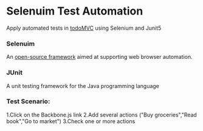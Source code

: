 # Selenuim Test Automation
Apply automated tests in [todoMVC](https://todomvc.com/) using Selenium and Junit5

 ### Selenuim
 An [open-source framework](https://www.selenium.dev/) aimed at supporting web browser automation.
 
 ### JUnit
 A unit testing framework for the Java programming language
 
### Test Scenario:
1.Click on the Backbone.js link
2.Add several actions ("Buy groceries","Read book","Go to market")
3.Check one or more actions
